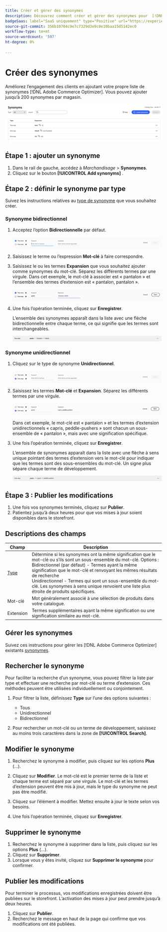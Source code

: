 ```yaml
---
title: Créer et gérer des synonymes
description: Découvrez comment créer et gérer des synonymes pour  [!DNL Adobe Commerce Optimizer].
badgeSaas: label="SaaS uniquement" type="Positive" url="https://experienceleague.adobe.com/fr/docs/commerce/user-guides/product-solutions" tooltip="S’applique uniquement aux projets Adobe Commerce as a Cloud Service et Adobe Commerce Optimizer (infrastructure SaaS gérée par Adobe)."
source-git-commit: 356b10704c9e7c7329d3e9c0e10baa15d5142ec0
workflow-type: tm+mt
source-wordcount: '597'
ht-degree: 0%

---
```


# Créer des synonymes

Améliorez l’engagement des clients en ajoutant votre propre liste de synonymes [!DNL Adobe Commerce Optimizer]. Vous pouvez ajouter jusqu’à 200 synonymes par magasin.

![Synonyme Workspace](../../assets/synonym-workspace.png)

## Étape 1 : ajouter un synonyme

1. Dans le rail de gauche, accédez à _Marchandisage_ > **Synonymes**.
1. Cliquez sur le bouton **[!UICONTROL Add synonyms]** .

## Étape 2 : définir le synonyme par type

Suivez les instructions relatives au [type de synonyme](type.md) que vous souhaitez créer.

### Synonyme bidirectionnel

1. Acceptez l’option **Bidirectionnelle** par défaut.

   ![Ajouter un synonyme bidirectionnel](../../assets/synonym-add-two-way.png)

1. Saisissez le terme ou l’expression **Mot-clé** à faire correspondre.
1. Saisissez le ou les termes **Expansion** que vous souhaitez ajouter comme synonymes du mot-clé. Séparez les différents termes par une virgule.
Dans cet exemple, le mot-clé à associer est « pantalon » et l’ensemble des termes d’extension est « pantalon, pantalon ».

   ![Exemple de synonyme bidirectionnel](../../assets/synonym-add-two-way-example.png)

1. Une fois l’opération terminée, cliquez sur **Enregistrer**.

   L’ensemble des synonymes apparaît dans la liste avec une flèche bidirectionnelle entre chaque terme, ce qui signifie que les termes sont interchangeables.

   ![Synonyme bidirectionnel](../../assets/synonym-two-way.png)

### Synonyme unidirectionnel

1. Cliquez sur le type de synonyme **Unidirectionnel**.

   ![Ajouter un synonyme unidirectionnel](../../assets/synonym-add-one-way.png)

1. Saisissez les termes **Mot-clé** et **Expansion**. Séparez les différents termes par une virgule.

   ![Exemple de synonyme unidirectionnel](../../assets/synonym-add-one-way-example.png)

   Dans cet exemple, le mot-clé est « pantalon » et les termes d’extension unidirectionnels « capris, peddle-pushers » sont chacun un sous-ensemble de « pantalon », mais avec une signification spécifique.

1. Une fois l’opération terminée, cliquez sur **Enregistrer**.

   L’ensemble de synonymes apparaît dans la liste avec une flèche à sens unique pointant des termes d’extension vers le mot-clé pour indiquer que les termes sont des sous-ensembles du mot-clé. Un signe plus sépare chaque terme de développement.

   ![Synonyme unidirectionnel](../../assets/synonym-one-way.png)

## Étape 3 : Publier les modifications

1. Une fois vos synonymes terminés, cliquez sur **Publier**.
1. Patientez jusqu’à deux heures pour que vos mises à jour soient disponibles dans le storefront.

## Descriptions des champs

| Champ | Description |
|--- |--- |
| [Type ](type.md) | Détermine si les synonymes ont la même signification que le mot-clé ou s’ils sont un sous-ensemble du mot-clé. Options : <br />Bidirectionnel (par défaut) - Termes ayant la même signification que le mot-clé et renvoyant les mêmes résultats de recherche<br />Unidirectionnel - Termes qui sont un sous-ensemble du mot-clé. Les synonymes à sens unique renvoient une liste plus étroite de produits spécifiques. |
| Mot-clé | Mot généralement associé à une sélection de produits dans votre catalogue. |
| Extension | Termes supplémentaires ayant la même signification ou une signification similaire au mot-clé. |

## Gérer les synonymes

Suivez ces instructions pour gérer les [!DNL Adobe Commerce Optimizer] existants [synonymes](overview.md).

## Rechercher le synonyme

Pour faciliter la recherche d’un synonyme, vous pouvez filtrer la liste par type et effectuer une recherche par mot-clé ou terme d’extension. Ces méthodes peuvent être utilisées individuellement ou conjointement.

1. Pour filtrer la liste, définissez **Type** sur l’une des options suivantes :

   - Tous
   - Unidirectionnel
   - Bidirectionnel

1. Pour rechercher un mot-clé ou un terme de développement, saisissez au moins trois caractères dans la zone de **[!UICONTROL Search]**.

## Modifier le synonyme

1. Recherchez le synonyme à modifier, puis cliquez sur les options **Plus** (...).

1. Cliquez sur **Modifier**.
Le mot-clé est le premier terme de la liste et chaque terme est séparé par une virgule. Le mot-clé et les termes d’extension peuvent être mis à jour, mais le type du synonyme ne peut pas être modifié.
1. Cliquez sur l’élément à modifier. Mettez ensuite à jour le texte selon vos besoins.

1. Une fois l’opération terminée, cliquez sur **Enregistrer**.

## Supprimer le synonyme

1. Recherchez le synonyme à supprimer dans la liste, puis cliquez sur les options **Plus** (...).
1. Cliquez sur **Supprimer**.
1. Lorsque vous y êtes invité, cliquez sur **Supprimer le synonyme** pour confirmer.

## Publier les modifications

Pour terminer le processus, vos modifications enregistrées doivent être publiées sur le storefront. L’activation des mises à jour peut prendre jusqu’à deux heures.

1. Cliquez sur **Publier**.
1. Recherchez le message en haut de la page qui confirme que vos modifications ont été publiées.
